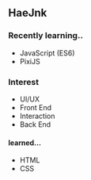 ## HaeJnk

### Recently learning..
- JavaScript (ES6)
- PixiJS

### Interest
- UI/UX
- Front End
- Interaction
- Back End

#### learned...
- HTML
- CSS

<!---
HaeJnk/HaeJnk is a ✨ special ✨ repository because its `README.md` (this file) appears on your GitHub profile.
You can click the Preview link to take a look at your changes.
--->

